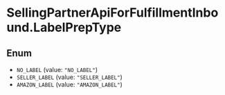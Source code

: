 # SellingPartnerApiForFulfillmentInbound.LabelPrepType

## Enum

* `NO_LABEL` (value: `"NO_LABEL"`)
* `SELLER_LABEL` (value: `"SELLER_LABEL"`)
* `AMAZON_LABEL` (value: `"AMAZON_LABEL"`)
